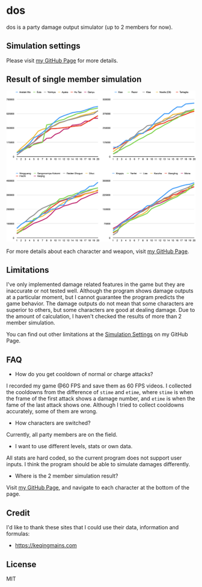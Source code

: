 # dos

dos is a party damage output simulator (up to 2 members for now).

## Simulation settings

Please visit [my GitHub Page](https://ryotaok.github.io/dos/simulation_settings.html) for more details.

## Result of single member simulation

![Result of single member simulation](./images/simulation1_full_energy.png)

For more details about each character and weapon, visit [my GitHub Page](https://ryotaok.github.io/dos/).

## Limitations

I've only implemented damage related features in the game but they are inaccurate or not tested well. Although the program shows damage outputs at a particular moment, but I cannot guarantee the program predicts the game behavior. The damage outputs do not mean that some characters are superior to others, but some characters are good at dealing damage. Due to the amount of calculation, I haven't checked the results of more than 2 member simulation.

You can find out other limitations at the [Simulation Settings](https://ryotaok.github.io/dos/simulation_settings.html) on my GitHub Page.

## FAQ

- How do you get cooldown of normal or charge attacks?

I recorded my game @60 FPS and save them as 60 FPS videos. I collected the cooldowns from the difference of `stime` and `etime`, where `stime` is when the frame of the first attack shows a damage number, and `etime` is when the fame of the last attack shows one. Although I tried to collect cooldowns accurately, some of them are wrong.

- How characters are switched?

Currently, all party members are on the field.

- I want to use different levels, stats or own data.

All stats are hard coded, so the current program does not support user inputs. I think the program should be able to simulate damages differently.

- Where is the 2 member simulation result?

Visit [my GitHub Page](https://ryotaok.github.io/dos/), and navigate to each character at the bottom of the page.

## Credit

I'd like to thank these sites that I could use their data, information and formulas:

- <https://keqingmains.com>

## License

MIT
